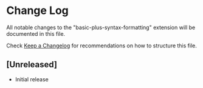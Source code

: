 # Change Log

All notable changes to the "basic-plus-syntax-formatting" extension will be documented in this file.

Check [Keep a Changelog](http://keepachangelog.com/) for recommendations on how to structure this file.

## [Unreleased]

- Initial release